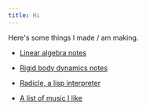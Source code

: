 ```yaml
---
title: Hi
---
```

Here's some things I made / am making.

 - [Linear algebra notes](linalg.html)

 - [Rigid body dynamics notes](rigid/)

 - [Radicle, a lisp interpreter](https://github.com/nham/radicle)

 - [A list of music I like](music.html)
